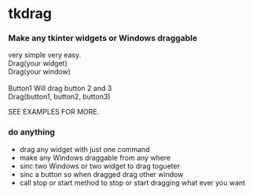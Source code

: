 # tkdrag
<h3>Make any tkinter widgets or Windows draggable</h3>

very simple very easy.
<BR>
Drag(your widget)
<BR>
Drag(your window)
<BR>
<BR>
Button1 Will drag button 2 and 3
<BR>
Drag(button1, button2, button3)

SEE EXAMPLES FOR MORE.


<h3>do anything</h3>
<ul>
<li>drag any widget with just one command</li>
<li>make any Windows draggable from any where</li>
<li>sinc two Windows or two widget to drag togueter</li>
<li>sinc a button so when dragged drag other window</li>
<li>call stop or start method to stop or start dragging what ever you want</li>

</ul>


